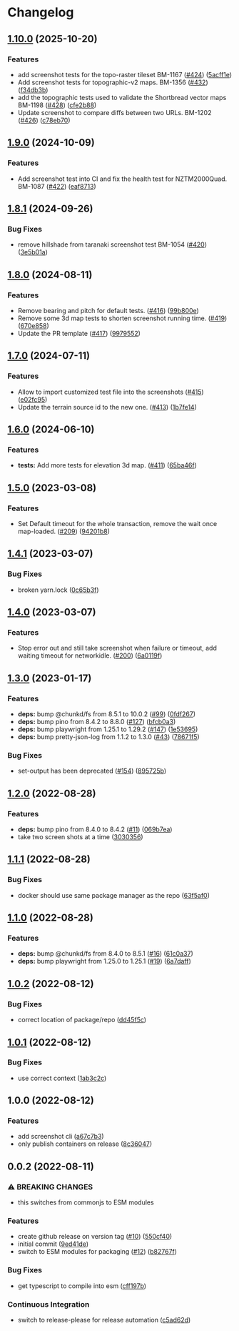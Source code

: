 # Changelog

## [1.10.0](https://github.com/linz/basemaps-screenshot/compare/v1.9.0...v1.10.0) (2025-10-20)


### Features

* add screenshot tests for the topo-raster tileset BM-1167 ([#424](https://github.com/linz/basemaps-screenshot/issues/424)) ([5acff1e](https://github.com/linz/basemaps-screenshot/commit/5acff1edea2945d3a4f2b88cec9e2e89b6c1a6ed))
* Add screenshot tests for topographic-v2 maps. BM-1356 ([#432](https://github.com/linz/basemaps-screenshot/issues/432)) ([f34db3b](https://github.com/linz/basemaps-screenshot/commit/f34db3b5b71c9556542054214018e65758d91d49))
* add the topographic tests used to validate the Shortbread vector maps BM-1198 ([#428](https://github.com/linz/basemaps-screenshot/issues/428)) ([cfe2b88](https://github.com/linz/basemaps-screenshot/commit/cfe2b88110629a855ca97846465b23e3cbca9923))
* Update screenshot to compare diffs between two URLs. BM-1202 ([#426](https://github.com/linz/basemaps-screenshot/issues/426)) ([c78eb70](https://github.com/linz/basemaps-screenshot/commit/c78eb70afd35de685d1c38ac05044c3cfbf82a9d))

## [1.9.0](https://github.com/linz/basemaps-screenshot/compare/v1.8.1...v1.9.0) (2024-10-09)


### Features

* Add screenshot test into CI and fix the health test for NZTM2000Quad. BM-1087 ([#422](https://github.com/linz/basemaps-screenshot/issues/422)) ([eaf8713](https://github.com/linz/basemaps-screenshot/commit/eaf8713be6de55c8aad407d3a5506a366f023636))

## [1.8.1](https://github.com/linz/basemaps-screenshot/compare/v1.8.0...v1.8.1) (2024-09-26)


### Bug Fixes

* remove hillshade from taranaki screenshot test BM-1054 ([#420](https://github.com/linz/basemaps-screenshot/issues/420)) ([3e5b01a](https://github.com/linz/basemaps-screenshot/commit/3e5b01ab633ac581bd61db351895dd64e0f1a514))

## [1.8.0](https://github.com/linz/basemaps-screenshot/compare/v1.7.0...v1.8.0) (2024-08-11)


### Features

* Remove bearing and pitch for default tests. ([#416](https://github.com/linz/basemaps-screenshot/issues/416)) ([99b800e](https://github.com/linz/basemaps-screenshot/commit/99b800eaf0da6a80c08107e34130b0ad0e2d1818))
* Remove some 3d map tests to shorten screenshot running time. ([#419](https://github.com/linz/basemaps-screenshot/issues/419)) ([670e858](https://github.com/linz/basemaps-screenshot/commit/670e858f5195a79cdec75853e24a8adb5cc340f9))
* Update the PR template ([#417](https://github.com/linz/basemaps-screenshot/issues/417)) ([9979552](https://github.com/linz/basemaps-screenshot/commit/9979552ac508677a43e2628034c1968429e0076d))

## [1.7.0](https://github.com/linz/basemaps-screenshot/compare/v1.6.0...v1.7.0) (2024-07-11)


### Features

* Allow to import customized test file into the screenshots ([#415](https://github.com/linz/basemaps-screenshot/issues/415)) ([e02fc95](https://github.com/linz/basemaps-screenshot/commit/e02fc957b767e154dba534df27b4e863a60e85d8))
* Update the terrain source id to the new one. ([#413](https://github.com/linz/basemaps-screenshot/issues/413)) ([1b7fe14](https://github.com/linz/basemaps-screenshot/commit/1b7fe1440c6fc287c91bddea5b8ef9ee695267b3))

## [1.6.0](https://github.com/linz/basemaps-screenshot/compare/v1.5.0...v1.6.0) (2024-06-10)


### Features

* **tests:** Add more tests for elevation 3d map. ([#411](https://github.com/linz/basemaps-screenshot/issues/411)) ([65ba46f](https://github.com/linz/basemaps-screenshot/commit/65ba46fc3e319923e5f8db785c38fe03079816db))

## [1.5.0](https://github.com/linz/basemaps-screenshot/compare/v1.4.1...v1.5.0) (2023-03-08)


### Features

* Set Default timeout for the whole transaction, remove the wait once map-loaded. ([#209](https://github.com/linz/basemaps-screenshot/issues/209)) ([94201b8](https://github.com/linz/basemaps-screenshot/commit/94201b84d1adaa1ad88d90e9ba91fdca23a80fc9))

## [1.4.1](https://github.com/linz/basemaps-screenshot/compare/v1.4.0...v1.4.1) (2023-03-07)


### Bug Fixes

* broken yarn.lock ([0c65b3f](https://github.com/linz/basemaps-screenshot/commit/0c65b3f050a552841ff9fc7c52a1e74795c7a570))

## [1.4.0](https://github.com/linz/basemaps-screenshot/compare/v1.3.0...v1.4.0) (2023-03-07)


### Features

* Stop error out and still take screenshot when failure or timeout, add waiting timeout for networkidle. ([#200](https://github.com/linz/basemaps-screenshot/issues/200)) ([6a0119f](https://github.com/linz/basemaps-screenshot/commit/6a0119f38ad128142976788823538bb6ed9f880b))

## [1.3.0](https://github.com/linz/basemaps-screenshot/compare/v1.2.0...v1.3.0) (2023-01-17)


### Features

* **deps:** bump @chunkd/fs from 8.5.1 to 10.0.2 ([#99](https://github.com/linz/basemaps-screenshot/issues/99)) ([0fdf267](https://github.com/linz/basemaps-screenshot/commit/0fdf267b8d64ef896966d536b5003ea8c9127703))
* **deps:** bump pino from 8.4.2 to 8.8.0 ([#127](https://github.com/linz/basemaps-screenshot/issues/127)) ([bfcb0a3](https://github.com/linz/basemaps-screenshot/commit/bfcb0a3f7a15381883d579544b60df53a9732278))
* **deps:** bump playwright from 1.25.1 to 1.29.2 ([#147](https://github.com/linz/basemaps-screenshot/issues/147)) ([1e53695](https://github.com/linz/basemaps-screenshot/commit/1e53695936cd03000ebd9f412079007d97632f7a))
* **deps:** bump pretty-json-log from 1.1.2 to 1.3.0 ([#43](https://github.com/linz/basemaps-screenshot/issues/43)) ([78671f5](https://github.com/linz/basemaps-screenshot/commit/78671f55cf3443766ed25aacc15af6c32787bda8))


### Bug Fixes

* set-output has been deprecated ([#154](https://github.com/linz/basemaps-screenshot/issues/154)) ([895725b](https://github.com/linz/basemaps-screenshot/commit/895725b2140ea60f1d19fa24f192721a083d932d))

## [1.2.0](https://github.com/linz/basemaps-screenshot/compare/v1.1.1...v1.2.0) (2022-08-28)


### Features

* **deps:** bump pino from 8.4.0 to 8.4.2 ([#11](https://github.com/linz/basemaps-screenshot/issues/11)) ([069b7ea](https://github.com/linz/basemaps-screenshot/commit/069b7ea21c235e7aa5e1d360a613a4a80a694dd2))
* take two screen shots at a time ([3030356](https://github.com/linz/basemaps-screenshot/commit/30303566b45bc38443b76623a3ba4005f91a0685))

## [1.1.1](https://github.com/linz/basemaps-screenshot/compare/v1.1.0...v1.1.1) (2022-08-28)


### Bug Fixes

* docker should use same package manager as the repo ([63f5af0](https://github.com/linz/basemaps-screenshot/commit/63f5af08902f95d93fabac0f4a464803044e5225))

## [1.1.0](https://github.com/linz/basemaps-screenshot/compare/v1.0.2...v1.1.0) (2022-08-28)


### Features

* **deps:** bump @chunkd/fs from 8.4.0 to 8.5.1 ([#16](https://github.com/linz/basemaps-screenshot/issues/16)) ([61c0a37](https://github.com/linz/basemaps-screenshot/commit/61c0a37e875ea776f9804552c61534b06cf3215f))
* **deps:** bump playwright from 1.25.0 to 1.25.1 ([#19](https://github.com/linz/basemaps-screenshot/issues/19)) ([6a7daff](https://github.com/linz/basemaps-screenshot/commit/6a7daff8016b21f4395061d16eff24a14dc018b8))

## [1.0.2](https://github.com/linz/basemaps-screenshot/compare/v1.0.1...v1.0.2) (2022-08-12)


### Bug Fixes

* correct location of package/repo ([dd45f5c](https://github.com/linz/basemaps-screenshot/commit/dd45f5c46f274c8cab218aba36deb9058cef560e))

## [1.0.1](https://github.com/linz/basemaps-screenshot/compare/v1.0.0...v1.0.1) (2022-08-12)


### Bug Fixes

* use correct context ([1ab3c2c](https://github.com/linz/basemaps-screenshot/commit/1ab3c2c5c8fb68dd86f6183d5d5e8863bfa2ff32))

## 1.0.0 (2022-08-12)


### Features

* add screenshot cli ([a67c7b3](https://github.com/linz/basemaps-screenshot/commit/a67c7b3cc815f40dbf21ca6785701e97c349827b))
* only publish containers on release ([8c36047](https://github.com/linz/basemaps-screenshot/commit/8c360477510b2caf150d40cd49c62c6231ee13b3))

## 0.0.2 (2022-08-11)


### ⚠ BREAKING CHANGES

* this switches from commonjs to ESM modules

### Features

* create github release on version tag ([#10](https://github.com/linz/template-javascript-hello-world/issues/10)) ([550cf40](https://github.com/linz/template-javascript-hello-world/commit/550cf406918c06faac6bf7b2e57500f5f4be621a))
* initial commit ([9ed41de](https://github.com/linz/template-javascript-hello-world/commit/9ed41de00ea3cf08eda07563bc444c124fb6814c))
* switch to ESM modules for packaging ([#12](https://github.com/linz/template-javascript-hello-world/issues/12)) ([b82767f](https://github.com/linz/template-javascript-hello-world/commit/b82767fa973324a23f9f6eb692147f603ea6a0cc))


### Bug Fixes

* get typescript to compile into esm ([cff197b](https://github.com/linz/template-javascript-hello-world/commit/cff197be277a9f13277f10276cc93d1a6835328e))


### Continuous Integration

* switch to release-please for release automation ([c5ad62d](https://github.com/linz/template-javascript-hello-world/commit/c5ad62d7fc96a198618bebb716702c56758e9824))
